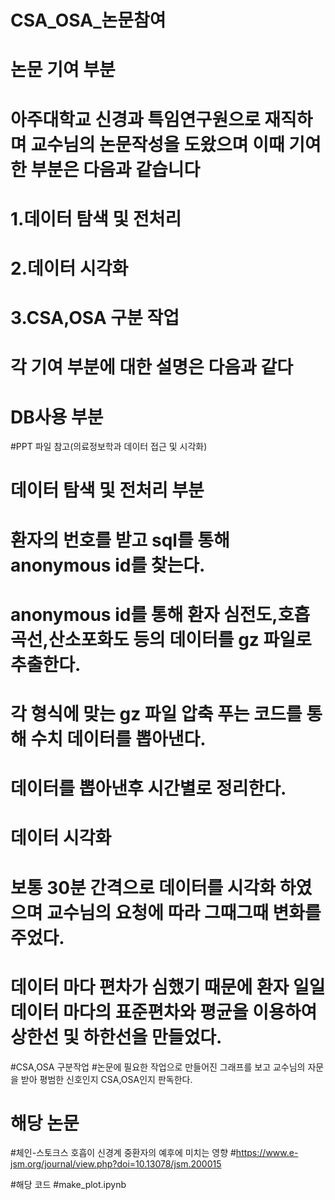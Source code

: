 # CSA_OSA_논문참여
# 논문 기여 부분
# 아주대학교 신경과 특임연구원으로 재직하며 교수님의 논문작성을 도왔으며 이때 기여한 부분은 다음과 같습니다
# 1.데이터 탐색 및 전처리 
# 2.데이터 시각화
# 3.CSA,OSA 구분 작업
# 각 기여 부분에 대한 설명은 다음과 같다

# DB사용 부분
#PPT 파일 참고(의료정보학과 데이터 접근 및 시각화)

# 데이터 탐색 및 전처리 부분
# 환자의 번호를 받고 sql를 통해 anonymous id를 찾는다.
# anonymous id를 통해 환자 심전도,호흡곡선,산소포화도 등의 데이터를 gz 파일로 추출한다.
# 각 형식에 맞는 gz 파일 압축 푸는 코드를 통해 수치 데이터를 뽑아낸다.
# 데이터를 뽑아낸후 시간별로 정리한다.

# 데이터 시각화
# 보통 30분 간격으로 데이터를 시각화 하였으며 교수님의 요청에 따라 그때그때 변화를 주었다.
# 데이터 마다 편차가 심했기 때문에 환자 일일 데이터 마다의 표준편차와 평균을 이용하여 상한선 및 하한선을 만들었다.

#CSA,OSA 구분작업
#논문에 필요한 작업으로 만들어진 그래프를 보고 교수님의 자문을 받아 평범한 신호인지 CSA,OSA인지 판독한다.

# 해당 논문 
#체인-스토크스 호흡이 신경계 중환자의 예후에 미치는 영향
#https://www.e-jsm.org/journal/view.php?doi=10.13078/jsm.200015

#해당 코드
#make_plot.ipynb
